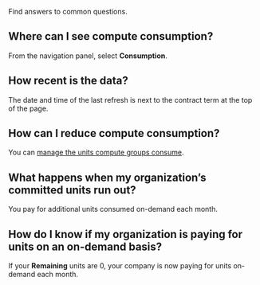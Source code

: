 
Find answers to common questions.

## Where can I see compute consumption?


From the navigation panel, select **Consumption**.

## How recent is the data?


The date and time of the last refresh is next to the contract term at the top of the page.

## How can I reduce compute consumption?


You can [manage the units compute groups consume](qty1682530889318.md).

## What happens when my organization’s committed units run out?


You pay for additional units consumed on-demand each month.

## How do I know if my organization is paying for units on an on-demand basis?


If your **Remaining** units are 0, your company is now paying for units on-demand each month.

